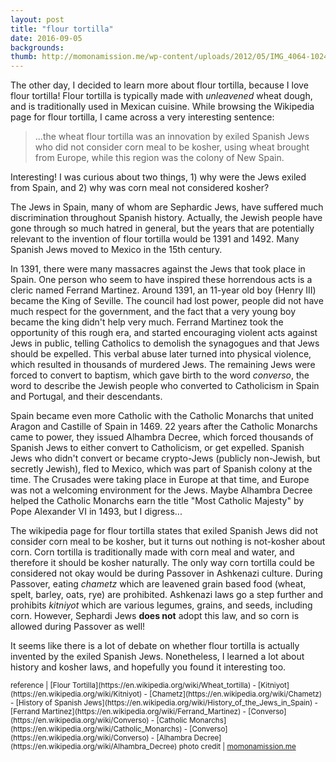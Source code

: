 ```yaml
---
layout: post
title: "flour tortilla"
date: 2016-09-05
backgrounds:
thumb: http://momonamission.me/wp-content/uploads/2012/05/IMG_4064-1024x682.jpg
---
```


The other day, I decided to learn more about flour tortilla, because I love flour tortilla! Flour tortilla is typically made with *unleavened* wheat dough, and is traditionally used in Mexican cuisine. While browsing the Wikipedia page for flour tortilla, I came across a very interesting sentence:

> ...the wheat flour tortilla was an innovation by exiled Spanish Jews who did not consider corn meal to be kosher, using wheat brought from Europe, while this region was the colony of New Spain.

Interesting! I was curious about two things, 1) why were the Jews exiled from Spain, and 2) why was corn meal not considered kosher?

The Jews in Spain, many of whom are Sephardic Jews, have suffered much discrimination throughout Spanish history. Actually, the Jewish people have gone through so much hatred in general, but the years that are potentially relevant to the invention of flour tortilla would be 1391 and 1492. Many Spanish Jews moved to Mexico in the 15th century.

In 1391, there were many massacres against the Jews that took place in Spain. One person who seem to have inspired these horrendous acts is a cleric named Ferrand Martinez. Around 1391, an 11-year old boy (Henry III) became the King of Seville. The council had lost power, people did not have much respect for the government, and the fact that a very young boy became the king didn't help very much. Ferrand Martinez took the opportunity of this rough era, and started encouraging violent acts against Jews in public, telling Catholics to demolish the synagogues and that Jews should be expelled. This verbal abuse later turned into physical violence, which resulted in thousands of murdered Jews. The remaining Jews were forced to convert to baptism, which gave birth to the word *converso*, the word to describe the Jewish people who converted to Catholicism in Spain and Portugal, and their descendants.

Spain became even more Catholic with the Catholic Monarchs that united Aragon and Castille of Spain in 1469. 22 years after the Catholic Monarchs came to power, they issued Alhambra Decree, which forced thousands of Spanish Jews to either convert to Catholicism, or get expelled. Spanish Jews who didn't convert or became crypto-Jews (publicly non-Jewish, but secretly Jewish), fled to Mexico, which was part of Spanish colony at the time. The Crusades were taking place in Europe at that time, and Europe was not a welcoming environment for the Jews. Maybe Alhambra Decree helped the Catholic Monarchs earn the title "Most Catholic Majesty" by Pope Alexander VI in 1493, but I digress...

The wikipedia page for flour tortilla states that exiled Spanish Jews did not consider corn meal to be kosher, but it turns out nothing is not-kosher about corn. Corn tortilla is traditionally made with corn meal and water, and therefore it should be kosher naturally. The only way corn tortilla could be considered not okay would be during Passover in Ashkenazi culture. During Passover, eating *chametz* which are leavened grain based food (wheat, spelt, barley, oats, rye) are prohibited. Ashkenazi laws go a step further and prohibits *kitniyot* which are various legumes, grains, and seeds, including corn. However, Sephardi Jews **does not** adopt this law, and so corn is allowed during Passover as well!

It seems like there is a lot of debate on whether flour tortilla is actually invented by the exiled Spanish Jews. Nonetheless, I learned a lot about history and kosher laws, and hopefully you found it interesting too.


<small>
reference |
[Flour Tortilla](https://en.wikipedia.org/wiki/Wheat_tortilla) - [Kitniyot](https://en.wikipedia.org/wiki/Kitniyot) - [Chametz](https://en.wikipedia.org/wiki/Chametz) - [History of Spanish Jews](https://en.wikipedia.org/wiki/History_of_the_Jews_in_Spain) - [Ferrand Martinez](https://en.wikipedia.org/wiki/Ferrand_Martinez) - [Converso](https://en.wikipedia.org/wiki/Converso) - [Catholic Monarchs](https://en.wikipedia.org/wiki/Catholic_Monarchs) - [Converso](https://en.wikipedia.org/wiki/Converso) - [Alhambra Decree](https://en.wikipedia.org/wiki/Alhambra_Decree)
</small>

<small>
photo credit | <a href="http://momonamission.me/wp-content/uploads/2012/05/IMG_4064-1024x682.jpg">momonamission.me</a>
</small>
